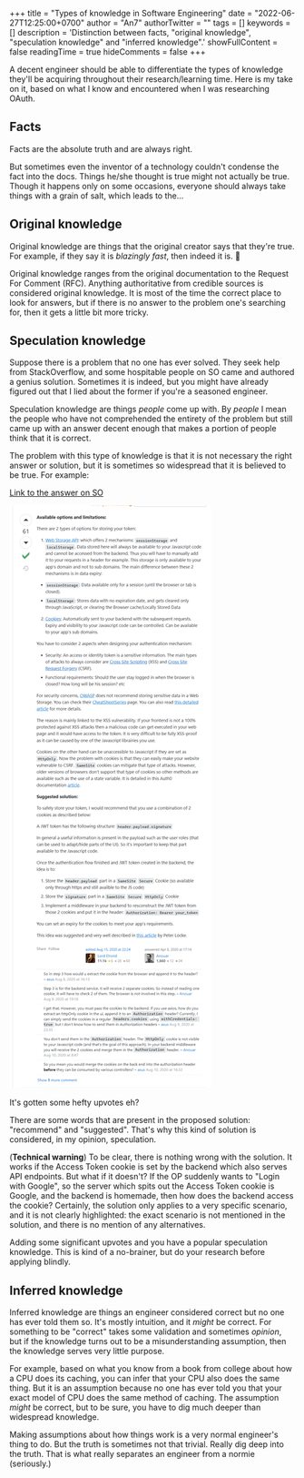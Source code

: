 +++
title = "Types of knowledge in Software Engineering"
date = "2022-06-27T12:25:00+0700"
author = "An7"
authorTwitter = ""
tags = []
keywords = []
description = 'Distinction between facts, "original knowledge", "speculation knowledge" and "inferred knowledge".'
showFullContent = false
readingTime = true
hideComments = false
+++

A decent engineer should be able to differentiate the types of knowledge they'll
be acquiring throughout their research/learning time. Here is my take on it,
based on what I know and encountered when I was researching OAuth.

## Facts

Facts are the absolute truth and are always right.

But sometimes even the inventor of a technology couldn't condense the fact into
the docs. Things he/she thought is true might not actually be true. Though it
happens only on some occasions, everyone should always take things with a grain
of salt, which leads to the...

## Original knowledge

Original knowledge are things that the original creator says that they're true.
For example, if they say it is _blazingly fast_, then indeed it is. 🐧

Original knowledge ranges from the original documentation to the Request For
Comment (RFC). Anything authoritative from credible sources is considered
original knowledge. It is most of the time the correct place to look for
answers, but if there is no answer to the problem one's searching for, then it
gets a little bit more tricky.

## Speculation knowledge

Suppose there is a problem that no one has ever solved. They seek help from
StackOverflow, and some hospitable people on SO came and authored a genius
solution. Sometimes it is indeed, but you might have already figured out that I
lied about the former if you're a seasoned engineer.

Speculation knowledge are things _people_ come up with. By _people_ I mean the
people who have not comprehended the entirety of the problem but still came up
with an answer decent enough that makes a portion of people think that it is
correct.

The problem with this type of knowledge is that it is not necessary the right
answer or solution, but it is sometimes so widespread that it is believed to be
true. For example:

[Link to the answer on SO](https://stackoverflow.com/a/61106253)

![](where-to-store-access-token-in-react-js_hzelfl.png)

It's gotten some hefty upvotes eh?

There are some words that are present in the proposed solution: "recommend" and
"suggested". That's why this kind of solution is considered, in my opinion,
speculation.

(**Technical warning**) To be clear, there is nothing wrong with the solution.
It works if the Access Token cookie is set by the backend which also serves API
endpoints. But what if it doesn't? If the OP suddenly wants to "Login with
Google", so the server which spits out the Access Token cookie is Google, and
the backend is homemade, then how does the backend access the cookie? Certainly,
the solution only applies to a very specific scenario, and it is not clearly
highlighted: the exact scenario is not mentioned in the solution, and there is
no mention of any alternatives.

Adding some significant upvotes and you have a popular speculation knowledge.
This is kind of a no-brainer, but do your research before applying blindly.

## Inferred knowledge

Inferred knowledge are things an engineer considered correct but no one has ever
told them so. It's mostly intuition, and it _might_ be correct. For something to
be "correct" takes some validation and sometimes _opinion_, but if the knowledge
turns out to be a misunderstanding assumption, then the knowledge serves very
little purpose.

For example, based on what you know from a book from college about how a CPU
does its caching, you can infer that your CPU also does the same thing. But it
is an assumption because no one has ever told you that your exact model of CPU
does the same method of caching. The assumption _might_ be correct, but to be
sure, you have to dig much deeper than widespread knowledge.

Making assumptions about how things work is a very normal engineer's thing to
do. But the truth is sometimes not that trivial. Really dig deep into the truth.
That is what really separates an engineer from a normie (seriously.)
